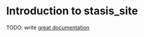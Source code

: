 # Introduction to stasis_site

TODO: write [great documentation](http://jacobian.org/writing/great-documentation/what-to-write/)
